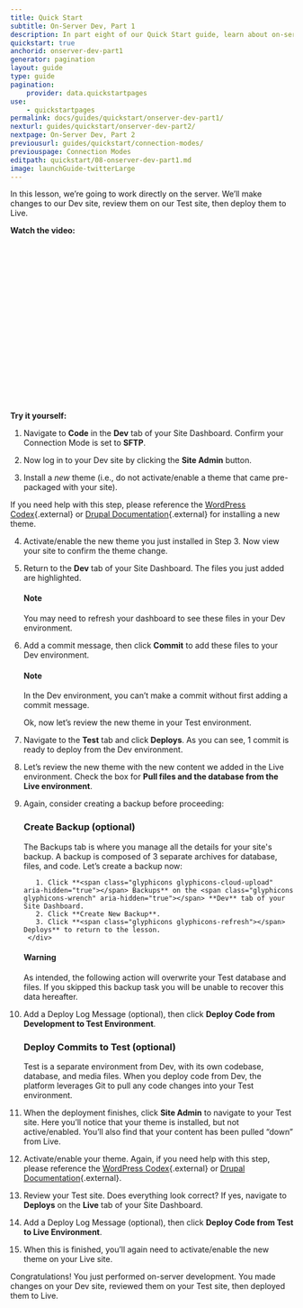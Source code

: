 ```yaml
---
title: Quick Start
subtitle: On-Server Dev, Part 1
description: In part eight of our Quick Start guide, learn about on-server development on Pantheon.
quickstart: true
anchorid: onserver-dev-part1
generator: pagination
layout: guide
type: guide
pagination:
    provider: data.quickstartpages
use:
    - quickstartpages
permalink: docs/guides/quickstart/onserver-dev-part1/
nexturl: guides/quickstart/onserver-dev-part2/
nextpage: On-Server Dev, Part 2
previousurl: guides/quickstart/connection-modes/
previouspage: Connection Modes
editpath: quickstart/08-onserver-dev-part1.md
image: launchGuide-twitterLarge
---
```


In this lesson, we’re going to work directly on the server. We’ll make changes to our Dev site, review them on our Test site, then deploy them to Live.

**Watch the video:**
<div class="panel panel-drop panel-guide">
<script src="//fast.wistia.com/embed/medias/s5be7ic569.jsonp" async></script><script src="//fast.wistia.com/assets/external/E-v1.js" async></script><div class="wistia_responsive_padding" style="padding:56.25% 0 0 0;position:relative;"><div class="wistia_responsive_wrapper" style="height:100%;left:0;position:absolute;top:0;width:100%;"><div class="wistia_embed wistia_async_s5be7ic569 videoFoam=true" style="height:100%;width:100%">&nbsp;</div></div></div>
</div>

**Try it yourself:**

1. Navigate to **<span class="glyphicons glyphicons-embed-close" aria-hidden="true"></span> Code** in the **<span class="glyphicons glyphicons-wrench" aria-hidden="true"></span> Dev** tab of your Site Dashboard. Confirm your Connection Mode is set to **SFTP**.

2. Now log in to your Dev site by clicking the **<span class="glyphicons glyphicons-new-window-alt" aria-hidden="true"></span> Site Admin** button.

3. Install a _new_ theme (i.e., do not activate/enable a theme that came pre-packaged with your site).

If you need help with this step, please reference the [WordPress Codex](https://codex.wordpress.org/Using_Themes#Adding_New_Themes_using_the_Administration_Panels){.external} or [Drupal Documentation](https://www.drupal.org/docs/user_guide/en/extend-theme-install.html){.external} for installing a new theme.

4. Activate/enable the new theme you just installed in Step 3. Now view your site to confirm the theme change.

5. Return to the **<span class="glyphicons glyphicons-wrench" aria-hidden="true"></span> Dev** tab of your Site Dashboard. The files you just added are highlighted.

    <div class="alert alert-info">
    <h4 class="info">Note</h4>
    <p>You may need to refresh your dashboard to see these files in your Dev environment.
    </p></div>

6. Add a commit message, then click **Commit** to add these files to your Dev environment.

    <div class="alert alert-info">
    <h4 class="info">Note</h4>
    <p>In the Dev environment, you can’t make a commit without first adding a commit message.
    </p></div>

    Ok, now let’s review the new theme in your Test environment.

7. Navigate to the **<span class="glyphicons glyphicons-equalizer" aria-hidden="true"></span> Test** tab and click **<span class="glyphicons glyphicons-refresh" aria-hidden="true"></span> Deploys**. As you can see, 1 commit is ready to deploy from the Dev environment.

8. Let’s review the new theme with the new content we added in the Live environment. Check the box for **Pull files and the database from the Live environment**.

9. Again, consider creating a backup before proceeding:

    <div class="panel panel-drop panel-guide" id="accordion">
      <div class="panel-heading panel-drop-heading">
         <a class="accordion-toggle panel-drop-title collapsed" data-toggle="collapse" data-parent="#accordion" data-proofer-ignore data-target="#create-backup"><h3 class="panel-title panel-drop-title" style="cursor:pointer;">Create Backup (optional)</h3></a>
      </div>
      <div id="create-backup" class="collapse">
        <div class="panel-inner" markdown="1">
          The Backups tab is where you manage all the details for your site's backup. A backup is composed of 3 separate archives for database, files, and code. Let’s create a backup now:

          1. Click **<span class="glyphicons glyphicons-cloud-upload" aria-hidden="true"></span> Backups** on the <span class="glyphicons glyphicons-wrench" aria-hidden="true"></span> **Dev** tab of your Site Dashboard.
          2. Click **Create New Backup**.
          3. Click **<span class="glyphicons glyphicons-refresh"></span> Deploys** to return to the lesson.
        </div>
     </div>
    </div>

    <div class="alert alert-danger" role="alert">
      <h4 class="info">Warning</h4>
      <p>As intended, the following action will overwrite your Test database and files. If you skipped this backup task you will be unable to recover this data hereafter.</p>
    </div>

10. Add a Deploy Log Message (optional), then click **Deploy Code from Development to Test Environment**.

    <div class="panel panel-drop panel-guide" id="accordion">
       <div class="panel-heading panel-drop-heading">
          <a class="accordion-toggle panel-drop-title collapsed" data-toggle="collapse" data-parent="#accordion" data-proofer-ignore data-target="#understand-deploy"><h3 class="panel-title panel-drop-title" style="cursor:pointer;"><span style="line-height:.9" class="glyphicons glyphicons-lightbulb"></span> Deploy Commits to Test (optional)</h3></a>
        </div>
        <div id="understand-deploy" class="collapse">
          <div class="panel-inner" markdown="1">
            Test is a separate environment from Dev, with its own codebase, database, and media files. When you deploy code from Dev, the platform leverages Git to pull any code changes into your Test environment.
          </div>
        </div>
      </div>

11. When the deployment finishes, click **<span class="glyphicons glyphicons-new-window-alt" aria-hidden="true"></span> Site Admin** to navigate to your Test site. Here you’ll notice that your theme is installed, but not active/enabled. You’ll also find that your content has been pulled “down” from Live.

12. Activate/enable your theme. Again, if you need help with this step, please reference the [WordPress Codex](https://codex.wordpress.org/Using_Themes){.external} or [Drupal Documentation](https://www.drupal.org/docs/user_guide/en/extend-theme-install.html){.external}.

13. Review your Test site. Does everything look correct? If yes, navigate to **<span class="glyphicons glyphicons-refresh" aria-hidden="true"></span> Deploys** on the **<span class="glyphicons glyphicons-cardio" aria-hidden="true"></span> Live** tab of your Site Dashboard.

14. Add a Deploy Log Message (optional), then click **Deploy Code from Test to Live Environment**.

15. When this is finished, you’ll again need to activate/enable the new theme on your Live site.

Congratulations! You just performed on-server development. You made changes on your Dev site, reviewed them on your Test site, then deployed them to Live.
